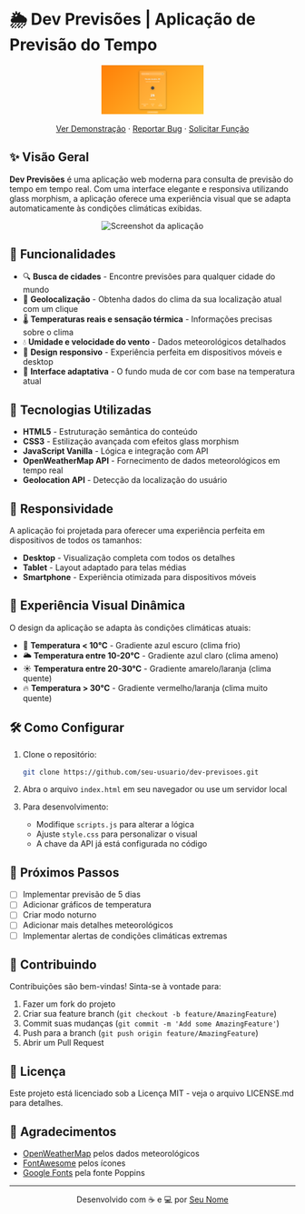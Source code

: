 # 🌦️ Dev Previsões | Aplicação de Previsão do Tempo


<div align="center">
  <img src="https://github.com/GabrielDevelop777/dev-previsao/blob/master/assets/Captura%20de%20tela%202025-05-07%20190402.png?raw=true" alt="Logo Dev Previsões" width="180">

  <p align="center">
    <a href="https://dev-previsao-tempo.netlify.app/">Ver Demonstração</a>
    ·
    <a href="https://github.com/seu-usuario/dev-previsoes/issues">Reportar Bug</a>
    ·
    <a href="https://github.com/seu-usuario/dev-previsoes/issues">Solicitar Função</a>
  </p>
</div>

## ✨ Visão Geral

**Dev Previsões** é uma aplicação web moderna para consulta de previsão do tempo em tempo real. Com uma interface elegante e responsiva utilizando glass morphism, a aplicação oferece uma experiência visual que se adapta automaticamente às condições climáticas exibidas.

<div align="center">
  <img src="https://i.imgur.com/JdXwS6p.png" alt="Screenshot da aplicação" width="600">
</div>

## 🚀 Funcionalidades

- 🔍 **Busca de cidades** - Encontre previsões para qualquer cidade do mundo
- 📍 **Geolocalização** - Obtenha dados do clima da sua localização atual com um clique
- 🌡️ **Temperaturas reais e sensação térmica** - Informações precisas sobre o clima
- 💧 **Umidade e velocidade do vento** - Dados meteorológicos detalhados
- 🎨 **Design responsivo** - Experiência perfeita em dispositivos móveis e desktop
- 🌈 **Interface adaptativa** - O fundo muda de cor com base na temperatura atual

## 🔧 Tecnologias Utilizadas

- **HTML5** - Estruturação semântica do conteúdo
- **CSS3** - Estilização avançada com efeitos glass morphism
- **JavaScript Vanilla** - Lógica e integração com API
- **OpenWeatherMap API** - Fornecimento de dados meteorológicos em tempo real
- **Geolocation API** - Detecção da localização do usuário

## 📱 Responsividade

A aplicação foi projetada para oferecer uma experiência perfeita em dispositivos de todos os tamanhos:

- **Desktop** - Visualização completa com todos os detalhes
- **Tablet** - Layout adaptado para telas médias
- **Smartphone** - Experiência otimizada para dispositivos móveis

## 🎨 Experiência Visual Dinâmica

O design da aplicação se adapta às condições climáticas atuais:

- 🧊 **Temperatura < 10°C** - Gradiente azul escuro (clima frio)
- 🌥️ **Temperatura entre 10-20°C** - Gradiente azul claro (clima ameno)
- ☀️ **Temperatura entre 20-30°C** - Gradiente amarelo/laranja (clima quente)
- 🔥 **Temperatura > 30°C** - Gradiente vermelho/laranja (clima muito quente)

## 🛠️ Como Configurar

1. Clone o repositório:
   ```bash
   git clone https://github.com/seu-usuario/dev-previsoes.git
   ```

2. Abra o arquivo `index.html` em seu navegador ou use um servidor local

3. Para desenvolvimento:
   - Modifique `scripts.js` para alterar a lógica
   - Ajuste `style.css` para personalizar o visual
   - A chave da API já está configurada no código

## 📌 Próximos Passos

- [ ] Implementar previsão de 5 dias
- [ ] Adicionar gráficos de temperatura
- [ ] Criar modo noturno
- [ ] Adicionar mais detalhes meteorológicos
- [ ] Implementar alertas de condições climáticas extremas

## 🤝 Contribuindo

Contribuições são bem-vindas! Sinta-se à vontade para:

1. Fazer um fork do projeto
2. Criar sua feature branch (`git checkout -b feature/AmazingFeature`)
3. Commit suas mudanças (`git commit -m 'Add some AmazingFeature'`)
4. Push para a branch (`git push origin feature/AmazingFeature`)
5. Abrir um Pull Request

## 📄 Licença

Este projeto está licenciado sob a Licença MIT - veja o arquivo LICENSE.md para detalhes.

## 🙏 Agradecimentos

- [OpenWeatherMap](https://openweathermap.org/) pelos dados meteorológicos
- [FontAwesome](https://fontawesome.com/) pelos ícones
- [Google Fonts](https://fonts.google.com/) pela fonte Poppins

---

<div align="center">
  Desenvolvido com ☕ e 💻 por <a href="https://github.com/seu-usuario">Seu Nome</a>
</div>
